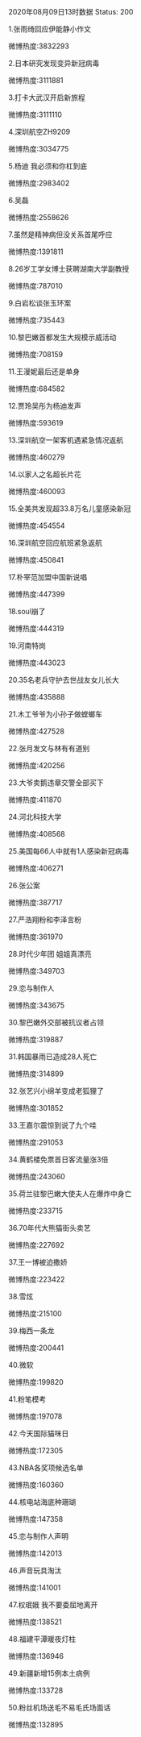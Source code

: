 2020年08月09日13时数据
Status: 200

1.张雨绮回应伊能静小作文

微博热度:3832293

2.日本研究发现变异新冠病毒

微博热度:3111881

3.打卡大武汉开启新旅程

微博热度:3111110

4.深圳航空ZH9209

微博热度:3034775

5.杨迪 我必须和你杠到底

微博热度:2983402

6.吴磊

微博热度:2558626

7.虽然是精神病但没关系首尾呼应

微博热度:1391811

8.26岁工学女博士获聘湖南大学副教授

微博热度:787010

9.白岩松谈张玉环案

微博热度:735443

10.黎巴嫩首都发生大规模示威活动

微博热度:708159

11.王漫妮最后还是单身

微博热度:684582

12.贾玲吴彤为杨迪发声

微博热度:593619

13.深圳航空一架客机遇紧急情况返航

微博热度:460279

14.以家人之名超长片花

微博热度:460093

15.全美共发现超33.8万名儿童感染新冠

微博热度:454554

16.深圳航空回应航班紧急返航

微博热度:450841

17.朴宰范加盟中国新说唱

微博热度:447399

18.soul崩了

微博热度:444319

19.河南特岗

微博热度:443023

20.35名老兵守护去世战友女儿长大

微博热度:435888

21.木工爷爷为小孙子做螳螂车

微博热度:427528

22.张月发文与林有有道别

微博热度:420256

23.大爷卖鹅违章交警全部买下

微博热度:411870

24.河北科技大学

微博热度:408568

25.美国每66人中就有1人感染新冠病毒

微博热度:406271

26.张公案

微博热度:387717

27.严浩翔粉和李泽言粉

微博热度:361970

28.时代少年团 姐姐真漂亮

微博热度:349703

29.恋与制作人

微博热度:343675

30.黎巴嫩外交部被抗议者占领

微博热度:319887

31.韩国暴雨已造成28人死亡

微博热度:314899

32.张艺兴小绵羊变成老狐狸了

微博热度:301852

33.王嘉尔震惊到说了九个哇

微博热度:291053

34.黄鹤楼免票首日客流量涨3倍

微博热度:243060

35.荷兰驻黎巴嫩大使夫人在爆炸中身亡

微博热度:233715

36.70年代大熊猫街头卖艺

微博热度:227692

37.王一博被迫撒娇

微博热度:223422

38.雪炫

微博热度:215100

39.梅西一条龙

微博热度:200441

40.微软

微博热度:199820

41.粉笔模考

微博热度:197078

42.今天国际猫咪日

微博热度:172305

43.NBA各奖项候选名单

微博热度:160360

44.核电站海底种珊瑚

微博热度:147358

45.恋与制作人声明

微博热度:142013

46.声音玩具淘汰

微博热度:141001

47.权珉娥 我不要委屈地离开

微博热度:138521

48.福建平潭暖夜灯柱

微博热度:136946

49.新疆新增15例本土病例

微博热度:133728

50.粉丝机场送毛不易毛氏场面话

微博热度:132895

